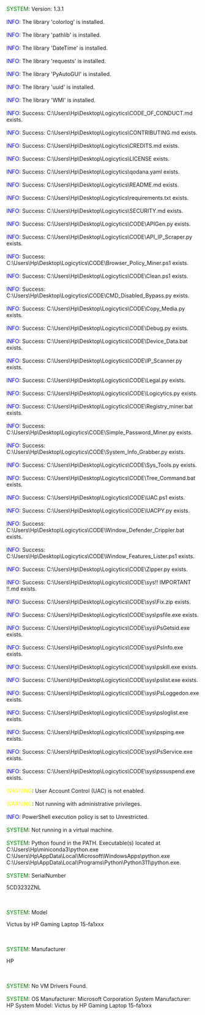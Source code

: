 <span style="color:green;">SYSTEM</span>: Version: 1.3.1<br><br><span style="color:blue;">INFO</span>: The library 'colorlog' is installed.<br><br><span style="color:blue;">INFO</span>: The library 'pathlib' is installed.<br><br><span style="color:blue;">INFO</span>: The library 'DateTime' is installed.<br><br><span style="color:blue;">INFO</span>: The library 'requests' is installed.<br><br><span style="color:blue;">INFO</span>: The library 'PyAutoGUI' is installed.<br><br><span style="color:blue;">INFO</span>: The library 'uuid' is installed.<br><br><span style="color:blue;">INFO</span>: The library 'WMI' is installed.<br><br><span style="color:blue;">INFO</span>: Success: C:\Users\Hp\Desktop\Logicytics\CODE_OF_CONDUCT.md exists.<br><br><span style="color:blue;">INFO</span>: Success: C:\Users\Hp\Desktop\Logicytics\CONTRIBUTING.md exists.<br><br><span style="color:blue;">INFO</span>: Success: C:\Users\Hp\Desktop\Logicytics\CREDITS.md exists.<br><br><span style="color:blue;">INFO</span>: Success: C:\Users\Hp\Desktop\Logicytics\LICENSE exists.<br><br><span style="color:blue;">INFO</span>: Success: C:\Users\Hp\Desktop\Logicytics\qodana.yaml exists.<br><br><span style="color:blue;">INFO</span>: Success: C:\Users\Hp\Desktop\Logicytics\README.md exists.<br><br><span style="color:blue;">INFO</span>: Success: C:\Users\Hp\Desktop\Logicytics\requirements.txt exists.<br><br><span style="color:blue;">INFO</span>: Success: C:\Users\Hp\Desktop\Logicytics\SECURITY.md exists.<br><br><span style="color:blue;">INFO</span>: Success: C:\Users\Hp\Desktop\Logicytics\CODE\APIGen.py exists.<br><br><span style="color:blue;">INFO</span>: Success: C:\Users\Hp\Desktop\Logicytics\CODE\API_IP_Scraper.py exists.<br><br><span style="color:blue;">INFO</span>: Success: C:\Users\Hp\Desktop\Logicytics\CODE\Browser_Policy_Miner.ps1 exists.<br><br><span style="color:blue;">INFO</span>: Success: C:\Users\Hp\Desktop\Logicytics\CODE\Clean.ps1 exists.<br><br><span style="color:blue;">INFO</span>: Success: C:\Users\Hp\Desktop\Logicytics\CODE\CMD_Disabled_Bypass.py exists.<br><br><span style="color:blue;">INFO</span>: Success: C:\Users\Hp\Desktop\Logicytics\CODE\Copy_Media.py exists.<br><br><span style="color:blue;">INFO</span>: Success: C:\Users\Hp\Desktop\Logicytics\CODE\Debug.py exists.<br><br><span style="color:blue;">INFO</span>: Success: C:\Users\Hp\Desktop\Logicytics\CODE\Device_Data.bat exists.<br><br><span style="color:blue;">INFO</span>: Success: C:\Users\Hp\Desktop\Logicytics\CODE\IP_Scanner.py exists.<br><br><span style="color:blue;">INFO</span>: Success: C:\Users\Hp\Desktop\Logicytics\CODE\Legal.py exists.<br><br><span style="color:blue;">INFO</span>: Success: C:\Users\Hp\Desktop\Logicytics\CODE\Logicytics.py exists.<br><br><span style="color:blue;">INFO</span>: Success: C:\Users\Hp\Desktop\Logicytics\CODE\Registry_miner.bat exists.<br><br><span style="color:blue;">INFO</span>: Success: C:\Users\Hp\Desktop\Logicytics\CODE\Simple_Password_Miner.py exists.<br><br><span style="color:blue;">INFO</span>: Success: C:\Users\Hp\Desktop\Logicytics\CODE\System_Info_Grabber.py exists.<br><br><span style="color:blue;">INFO</span>: Success: C:\Users\Hp\Desktop\Logicytics\CODE\Sys_Tools.py exists.<br><br><span style="color:blue;">INFO</span>: Success: C:\Users\Hp\Desktop\Logicytics\CODE\Tree_Command.bat exists.<br><br><span style="color:blue;">INFO</span>: Success: C:\Users\Hp\Desktop\Logicytics\CODE\UAC.ps1 exists.<br><br><span style="color:blue;">INFO</span>: Success: C:\Users\Hp\Desktop\Logicytics\CODE\UACPY.py exists.<br><br><span style="color:blue;">INFO</span>: Success: C:\Users\Hp\Desktop\Logicytics\CODE\Window_Defender_Crippler.bat exists.<br><br><span style="color:blue;">INFO</span>: Success: C:\Users\Hp\Desktop\Logicytics\CODE\Window_Features_Lister.ps1 exists.<br><br><span style="color:blue;">INFO</span>: Success: C:\Users\Hp\Desktop\Logicytics\CODE\Zipper.py exists.<br><br><span style="color:blue;">INFO</span>: Success: C:\Users\Hp\Desktop\Logicytics\CODE\sys\!! IMPORTANT !!.md exists.<br><br><span style="color:blue;">INFO</span>: Success: C:\Users\Hp\Desktop\Logicytics\CODE\sys\Fix.zip exists.<br><br><span style="color:blue;">INFO</span>: Success: C:\Users\Hp\Desktop\Logicytics\CODE\sys\psfile.exe exists.<br><br><span style="color:blue;">INFO</span>: Success: C:\Users\Hp\Desktop\Logicytics\CODE\sys\PsGetsid.exe exists.<br><br><span style="color:blue;">INFO</span>: Success: C:\Users\Hp\Desktop\Logicytics\CODE\sys\PsInfo.exe exists.<br><br><span style="color:blue;">INFO</span>: Success: C:\Users\Hp\Desktop\Logicytics\CODE\sys\pskill.exe exists.<br><br><span style="color:blue;">INFO</span>: Success: C:\Users\Hp\Desktop\Logicytics\CODE\sys\pslist.exe exists.<br><br><span style="color:blue;">INFO</span>: Success: C:\Users\Hp\Desktop\Logicytics\CODE\sys\PsLoggedon.exe exists.<br><br><span style="color:blue;">INFO</span>: Success: C:\Users\Hp\Desktop\Logicytics\CODE\sys\psloglist.exe exists.<br><br><span style="color:blue;">INFO</span>: Success: C:\Users\Hp\Desktop\Logicytics\CODE\sys\psping.exe exists.<br><br><span style="color:blue;">INFO</span>: Success: C:\Users\Hp\Desktop\Logicytics\CODE\sys\PsService.exe exists.<br><br><span style="color:blue;">INFO</span>: Success: C:\Users\Hp\Desktop\Logicytics\CODE\sys\pssuspend.exe exists.<br><br><span style="color:yellow;">WARNING</span>: User Account Control (UAC) is not enabled.<br><br><span style="color:yellow;">WARNING</span>: Not running with administrative privileges.<br><br><span style="color:blue;">INFO</span>: PowerShell execution policy is set to Unrestricted.<br><br><span style="color:green;">SYSTEM</span>: Not running in a virtual machine.<br><br><span style="color:green;">SYSTEM</span>: Python found in the PATH. Executable(s) located at C:\Users\Hp\miniconda3\python.exe
C:\Users\Hp\AppData\Local\Microsoft\WindowsApps\python.exe
C:\Users\Hp\AppData\Local\Programs\Python\Python311\python.exe.<br><br><span style="color:green;">SYSTEM</span>: SerialNumber  

5CD3232ZNL    



<br><br><span style="color:green;">SYSTEM</span>: Model                                 

Victus by HP Gaming Laptop 15-fa1xxx  



<br><br><span style="color:green;">SYSTEM</span>: Manufacturer  

HP            



<br><br><span style="color:green;">SYSTEM</span>: No VM Drivers Found.<br><br><span style="color:green;">SYSTEM</span>: OS Manufacturer:           Microsoft Corporation
System Manufacturer:       HP
System Model:              Victus by HP Gaming Laptop 15-fa1xxx
<br><br>